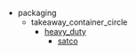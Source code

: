 * packaging
  * takeaway_container_circle
    * [heavy_duty](packaging/takeaway_container_circle/heavy_duty)
      * [satco](packaging/takeaway_container_circle/heavy_duty/satco)

